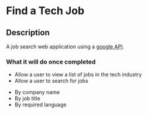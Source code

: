 # Find a Tech Job

## Description

A job search web application using a [google API](https://cloud.google.com/talent-solution/job-search/v3/docs/basics).

### What it will do once completed

* Allow a user to view a list of jobs in the tech industry
* Allow a user to search for jobs
 - By company name
 - By job title
 - By required language
